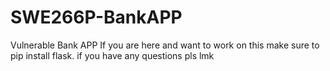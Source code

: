 # SWE266P-BankAPP
Vulnerable Bank APP  If you are here and want to work on this make sure to pip install flask.  if you have any questions pls lmk
